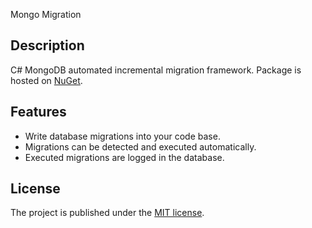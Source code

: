 Mongo Migration

## Description

C# MongoDB automated incremental migration framework. Package is hosted on [NuGet](https://www.nuget.org/packages/AlternateLife.MongoMigration).

## Features

- Write database migrations into your code base. 
- Migrations can be detected and executed automatically.
- Executed migrations are logged in the database.

## License

The project is published under the [MIT license](LICENSE).
